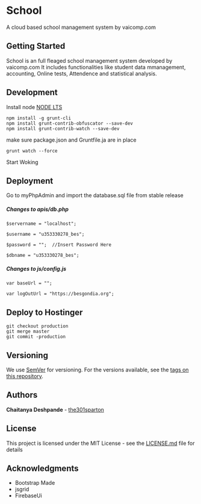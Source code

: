 # School

A cloud based school management system by vaicomp.com

## Getting Started

School is an full fleaged school management system developed by vaicomp.com It includes functionalities like student data mmanagement, accounting, Online tests, Attendence and statistical analysis.

## Development
Install node [NODE LTS](https://nodejs.org/en/)
```
npm install -g grunt-cli
npm install grunt-contrib-obfuscator --save-dev
npm install grunt-contrib-watch --save-dev
```

make sure package.json and Gruntfile.ja are in place

```
grunt watch --force
```
Start Woking

## Deployment

Go to myPhpAdmin and import the database.sql file from stable release

##### Changes to apis/db.php

```
$servername = "localhost";

$username = "u353330278_bes";

$password = "";  //Insert Password Here

$dbname = "u353330278_bes";
```

##### Changes to js/config.js
```
var baseUrl = "";

var logOutUrl = "https://besgondia.org";
```


## Deploy to Hostinger 

```
git checkout production
git merge master
git commit -production
```


## Versioning

We use [SemVer](http://semver.org/) for versioning. For the versions available, see the [tags on this repository](https://github.com/the301sparton/school/tags). 

## Authors

**Chaitanya Deshpande** - [the301sparton](https://github.com/the301sparton)

## License

This project is licensed under the MIT License - see the [LICENSE.md](LICENSE.md) file for details

## Acknowledgments

* Bootstrap Made
* jsgrid
* FirebaseUi
